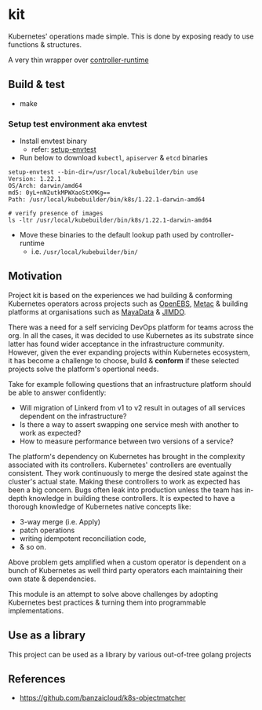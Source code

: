 # kit
Kubernetes' operations made simple. This is done by exposing ready to use
functions & structures.

A very thin wrapper over [controller-runtime](https://github.com/kubernetes-sigs/controller-runtime)

## Build & test
- make

### Setup test environment aka envtest
- Install envtest binary
  - refer: [setup-envtest](https://github.com/kubernetes-sigs/controller-runtime/tree/v0.10.3/tools/setup-envtest)
- Run below to download `kubectl`, `apiserver` & `etcd` binaries

```shell
setup-envtest --bin-dir=/usr/local/kubebuilder/bin use
Version: 1.22.1
OS/Arch: darwin/amd64
md5: 0yL+nN2utkMPWXaoStXMKg==
Path: /usr/local/kubebuilder/bin/k8s/1.22.1-darwin-amd64

# verify presence of images
ls -ltr /usr/local/kubebuilder/bin/k8s/1.22.1-darwin-amd64
```

- Move these binaries to the default lookup path used by controller-runtime
  - i.e. `/usr/local/kubebuilder/bin/`

## Motivation
Project kit is based on the experiences we had building & conforming Kubernetes
operators across projects such as [OpenEBS](https://github.com/openebs),
[Metac](https://github.com/AmitKumarDas/metac) & building platforms at organisations
such as [MayaData](https://mayadata.io/) & [JIMDO](https://www.jimdo.com/).

There was a need for a self servicing DevOps platform for teams across the org.
In all the cases, it was decided to use Kubernetes as its substrate since latter
has found wider acceptance in the infrastructure community. However, given the
ever expanding projects within Kubernetes ecosystem, it has become a challenge
to choose, build & **conform** if these selected projects solve the platform's
opertional needs.

Take for example following questions that an infrastructure platform should be
able to answer confidently:

- Will migration of Linkerd from v1 to v2 result in outages of all services
  dependent on the infrastructure?
- Is there a way to assert swapping one service mesh with another to work as
  expected?
- How to measure performance between two versions of a service?

The platform's dependency on Kubernetes has brought in the complexity associated
with its controllers. Kubernetes' controllers are eventually consistent. They
work continuously to merge the desired state against the cluster's actual state.
Making these controllers to work as expected has been a big concern. Bugs often
leak into production unless the team has in-depth knowledge in building these
controllers. It is expected to have a thorough knowledge of Kubernetes native
concepts like:

- 3-way merge (i.e. Apply)
- patch operations
- writing idempotent reconciliation code,
- & so on.

Above problem gets amplified when a custom operator is dependent on a bunch of
Kubernetes as well third party operators each maintaining their own state &
dependencies.

This module is an attempt to solve above challenges by adopting Kubernetes best
practices & turning them into programmable implementations.

## Use as a library
This project can be used as a library by various out-of-tree golang projects

## References
- https://github.com/banzaicloud/k8s-objectmatcher
